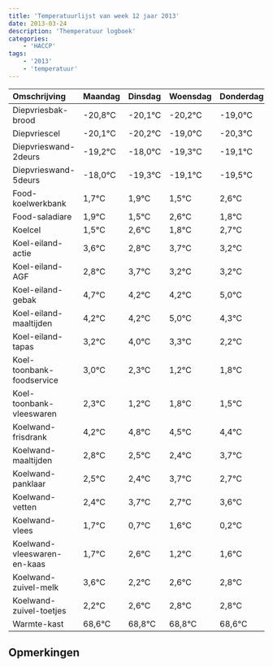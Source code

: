 ```yaml
---
title: 'Temperatuurlijst van week 12 jaar 2013'
date: 2013-03-24
description: 'Themperatuur logboek'
categories:
    - 'HACCP'
tags:
    - '2013'
    - 'temperatuur'
---
```

|Omschrijving|Maandag|Dinsdag|Woensdag|Donderdag|Vrijdag|Zaterdag|Zondag|
|:---|:---|:---|:---|:---|:---|:---|:---|
|Diepvriesbak-brood|-20,8°C|-20,1°C|-20,2°C|-19,0°C|-20,3°C|-20,1°C|-20,5°C|
|Diepvriescel|-20,1°C|-20,2°C|-19,0°C|-20,3°C|-20,1°C|-20,5°C|-19,4°C|
|Diepvrieswand-2deurs|-19,2°C|-18,0°C|-19,3°C|-19,1°C|-19,5°C|-18,4°C|-19,2°C|
|Diepvrieswand-5deurs|-18,0°C|-19,3°C|-19,1°C|-19,5°C|-18,4°C|-19,2°C|-18,3°C|
|Food-koelwerkbank|1,7°C|1,9°C|1,5°C|2,6°C|1,8°C|2,7°C|2,2°C|
|Food-saladiare|1,9°C|1,5°C|2,6°C|1,8°C|2,7°C|2,2°C|2,2°C|
|Koelcel|1,5°C|2,6°C|1,8°C|2,7°C|2,2°C|2,2°C|3,0°C|
|Koel-eiland-actie|3,6°C|2,8°C|3,7°C|3,2°C|3,2°C|4,0°C|3,3°C|
|Koel-eiland-AGF|2,8°C|3,7°C|3,2°C|3,2°C|4,0°C|3,3°C|2,2°C|
|Koel-eiland-gebak|4,7°C|4,2°C|4,2°C|5,0°C|4,3°C|3,2°C|3,8°C|
|Koel-eiland-maaltijden|4,2°C|4,2°C|5,0°C|4,3°C|3,2°C|3,8°C|3,5°C|
|Koel-eiland-tapas|3,2°C|4,0°C|3,3°C|2,2°C|2,8°C|2,5°C|2,4°C|
|Koel-toonbank-foodservice|3,0°C|2,3°C|1,2°C|1,8°C|1,5°C|1,4°C|2,7°C|
|Koel-toonbank-vleeswaren|2,3°C|1,2°C|1,8°C|1,5°C|1,4°C|2,7°C|1,7°C|
|Koelwand-frisdrank|4,2°C|4,8°C|4,5°C|4,4°C|5,7°C|4,7°C|5,6°C|
|Koelwand-maaltijden|2,8°C|2,5°C|2,4°C|3,7°C|2,7°C|3,6°C|2,2°C|
|Koelwand-panklaar|2,5°C|2,4°C|3,7°C|2,7°C|3,6°C|2,2°C|2,6°C|
|Koelwand-vetten|2,4°C|3,7°C|2,7°C|3,6°C|2,2°C|2,6°C|2,8°C|
|Koelwand-vlees|1,7°C|0,7°C|1,6°C|0,2°C|0,6°C|0,8°C|0,8°C|
|Koelwand-vleeswaren-en-kaas|1,7°C|2,6°C|1,2°C|1,6°C|1,8°C|1,8°C|1,6°C|
|Koelwand-zuivel-melk|3,6°C|2,2°C|2,6°C|2,8°C|2,8°C|2,6°C|2,2°C|
|Koelwand-zuivel-toetjes|2,2°C|2,6°C|2,8°C|2,8°C|2,6°C|2,2°C|3,7°C|
|Warmte-kast|68,6°C|68,8°C|68,8°C|68,6°C|68,2°C|69,7°C|69,6°C|

## Opmerkingen



